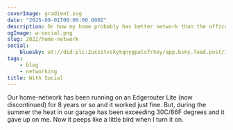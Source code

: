 ```yaml
---
coverImage: gradient.svg
date: "2025-09-01T00:00:00.000Z"
description: Or how my home probably has better network than the office.
ogImage: w-social.png
slug: 2022/home-network
social:
    bluesky: at://did:plc:2uszitvsky5qnygpolsfr5ey/app.bsky.feed.post/3lxrcuvfxlp2w
tags:
    - blog
    - networking
title: With Social
---
```

Our home-network has been running on an Edgerouter Lite (now discontinued) for 8 years or so and it worked just fine. But, during the summer the heat in our garage has been exceeding 30C/86F degrees and it gave up on me. Now it peeps like a little bird when I turn it on.

